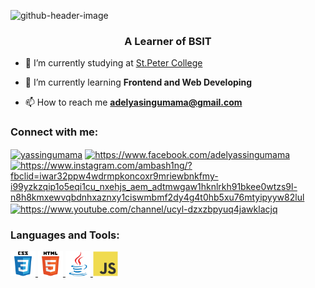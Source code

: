 ![github-header-image](https://github.com/Ambatukam2001/Ambatukam2001/assets/123368326/bf597508-80c8-4ef3-bfc4-333ea6888d98)
<h3 align="center">A Learner of BSIT</h3>

- 🔭 I’m currently studying at [St.Peter College](https://www.spc.edu.ph/)

- 🌱 I’m currently learning **Frontend and Web Developing**

- 📫 How to reach me **adelyasingumama@gmail.com**
	
<h3 align="left">Connect with me:</h3>
<p align="left">
<a href="https://twitter.com/yassingumama" target="blank"><img align="center" src="https://raw.githubusercontent.com/rahuldkjain/github-profile-readme-generator/master/src/images/icons/Social/twitter.svg" alt="yassingumama" height="30" width="40" /></a>
<a href="https://fb.com/https://www.facebook.com/adelyassingumama" target="blank"><img align="center" src="https://raw.githubusercontent.com/rahuldkjain/github-profile-readme-generator/master/src/images/icons/Social/facebook.svg" alt="https://www.facebook.com/adelyassingumama" height="30" width="40" /></a>
<a href="https://instagram.com/https://www.instagram.com/ambash1ng/?fbclid=iwar32ppw4wdrmpkoncoxr9mriewbnkfmy-i99yzkzqip1o5eqi1cu_nxehjs_aem_adtmwgaw1hknlrkh91bkee0wtzs9l-n8h8kmxewvqbdnhxaznxy1ciswmbmf2dy4g4t0hb5xu76mtyipyyw82lul" target="blank"><img align="center" src="https://raw.githubusercontent.com/rahuldkjain/github-profile-readme-generator/master/src/images/icons/Social/instagram.svg" alt="https://www.instagram.com/ambash1ng/?fbclid=iwar32ppw4wdrmpkoncoxr9mriewbnkfmy-i99yzkzqip1o5eqi1cu_nxehjs_aem_adtmwgaw1hknlrkh91bkee0wtzs9l-n8h8kmxewvqbdnhxaznxy1ciswmbmf2dy4g4t0hb5xu76mtyipyyw82lul" height="30" width="40" /></a>
<a href="https://www.youtube.com/c/https://www.youtube.com/channel/ucyl-dzxzbpyuq4jawklacjq" target="blank"><img align="center" src="https://raw.githubusercontent.com/rahuldkjain/github-profile-readme-generator/master/src/images/icons/Social/youtube.svg" alt="https://www.youtube.com/channel/ucyl-dzxzbpyuq4jawklacjq" height="30" width="40" /></a>
</p>

<h3 align="left">Languages and Tools:</h3>
<p align="left"> <a href="https://www.w3schools.com/css/" target="_blank" rel="noreferrer"> <img src="https://raw.githubusercontent.com/devicons/devicon/master/icons/css3/css3-original-wordmark.svg" alt="css3" width="40" height="40"/> </a> <a href="https://www.w3.org/html/" target="_blank" rel="noreferrer"> <img src="https://raw.githubusercontent.com/devicons/devicon/master/icons/html5/html5-original-wordmark.svg" alt="html5" width="40" height="40"/> </a> <a href="https://www.java.com" target="_blank" rel="noreferrer"> <img src="https://raw.githubusercontent.com/devicons/devicon/master/icons/java/java-original.svg" alt="java" width="40" height="40"/> </a> <a href="https://developer.mozilla.org/en-US/docs/Web/JavaScript" target="_blank" rel="noreferrer"> <img src="https://raw.githubusercontent.com/devicons/devicon/master/icons/javascript/javascript-original.svg" alt="javascript" width="40" height="40"/> </a> </p>
	
